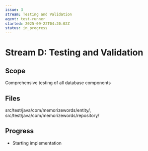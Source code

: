 ```yaml
---
issue: 3
stream: Testing and Validation
agent: test-runner
started: 2025-09-22T04:20:02Z
status: in_progress
---
```


# Stream D: Testing and Validation

## Scope
Comprehensive testing of all database components

## Files
src/test/java/com/memorizewords/entity/, src/test/java/com/memorizewords/repository/

## Progress
- Starting implementation